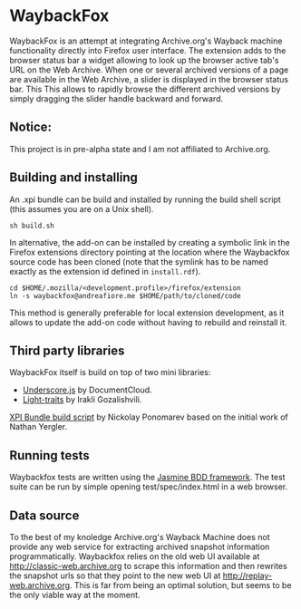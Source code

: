 # WaybackFox

WaybackFox is an attempt at integrating Archive.org's Wayback machine functionality directly into Firefox user interface.
The extension adds to the browser status bar a widget allowing to look up the browser active tab's URL on the Web Archive.
When one or several archived versions of a page are available in the Web Archive, a slider is displayed in the browser status bar. This 
This allows to rapidly browse the different archived versions by simply dragging the slider handle backward and forward.

## Notice:

This project is in pre-alpha state and I am not affiliated to Archive.org.

## Building and installing

An  .xpi bundle can be build  and installed by running the build shell script
(this assumes you are on a Unix shell).

    sh build.sh

In alternative, the add-on can be installed by creating a symbolic link in the 
Firefox extensions directory pointing at the location where the Waybackfox source code 
has been cloned (note that the symlink has to be named exactly as the extension id 
defined in `install.rdf`).

    cd $HOME/.mozilla/<development.profile>/firefox/extension
    ln -s waybackfox@andreafiore.me $HOME/path/to/cloned/code

This method is generally preferable for local extension development, as it allows to update the add-on
code without having to rebuild and reinstall it.

## Third party libraries

WaybackFox itself is build on top of two mini libraries:

* [Underscore.js](https://github.com/documentcloud/underscore/) by DocumentCloud.
* [Light-traits](https://github.com/Gozala/light-traits) by Irakli Gozalishvili.

[XPI Bundle build script](http://kb.mozillazine.org/Bash_build_script) by Nickolay Ponomarev based on the initial work of Nathan Yergler.

## Running tests

Waybackfox tests are written using the [Jasmine BDD framework](https://github.com/pivotal/jasmine/wiki). 
The test suite can be run by simple opening test/spec/index.html in a web browser.

## Data source

To the best of my knoledge Archive.org's Wayback Machine does not provide any web service for extracting 
archived snapshot information programmatically. Waybackfox relies on the old web UI available
at http://classic-web.archive.org to scrape this information and then rewrites the snapshot urls
so that they point to the new web UI at http://replay-web.archive.org. This is far from being an optimal solution, but seems to 
be the only viable way at the moment.

